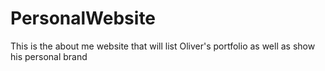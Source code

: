 # PersonalWebsite
This is the about me website that will list Oliver's portfolio as well as show his personal brand
